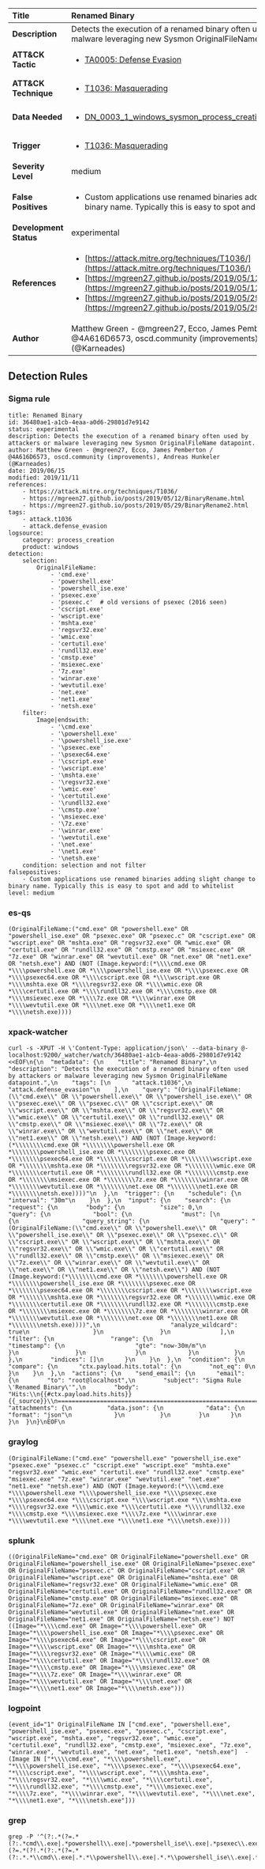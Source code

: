 | Title                    | Renamed Binary       |
|:-------------------------|:------------------|
| **Description**          | Detects the execution of a renamed binary often used by attackers or malware leveraging new Sysmon OriginalFileName datapoint. |
| **ATT&amp;CK Tactic**    |  <ul><li>[TA0005: Defense Evasion](https://attack.mitre.org/tactics/TA0005)</li></ul>  |
| **ATT&amp;CK Technique** | <ul><li>[T1036: Masquerading](https://attack.mitre.org/techniques/T1036)</li></ul>  |
| **Data Needed**          | <ul><li>[DN_0003_1_windows_sysmon_process_creation](../Data_Needed/DN_0003_1_windows_sysmon_process_creation.md)</li></ul>  |
| **Trigger**              | <ul><li>[T1036: Masquerading](../Triggers/T1036.md)</li></ul>  |
| **Severity Level**       | medium |
| **False Positives**      | <ul><li>Custom applications use renamed binaries adding slight change to binary name. Typically this is easy to spot and add to whitelist</li></ul>  |
| **Development Status**   | experimental |
| **References**           | <ul><li>[https://attack.mitre.org/techniques/T1036/](https://attack.mitre.org/techniques/T1036/)</li><li>[https://mgreen27.github.io/posts/2019/05/12/BinaryRename.html](https://mgreen27.github.io/posts/2019/05/12/BinaryRename.html)</li><li>[https://mgreen27.github.io/posts/2019/05/29/BinaryRename2.html](https://mgreen27.github.io/posts/2019/05/29/BinaryRename2.html)</li></ul>  |
| **Author**               | Matthew Green - @mgreen27, Ecco, James Pemberton / @4A616D6573, oscd.community (improvements), Andreas Hunkeler (@Karneades) |


## Detection Rules

### Sigma rule

```
title: Renamed Binary
id: 36480ae1-a1cb-4eaa-a0d6-29801d7e9142
status: experimental
description: Detects the execution of a renamed binary often used by attackers or malware leveraging new Sysmon OriginalFileName datapoint.
author: Matthew Green - @mgreen27, Ecco, James Pemberton / @4A616D6573, oscd.community (improvements), Andreas Hunkeler (@Karneades)
date: 2019/06/15
modified: 2019/11/11
references:
    - https://attack.mitre.org/techniques/T1036/
    - https://mgreen27.github.io/posts/2019/05/12/BinaryRename.html
    - https://mgreen27.github.io/posts/2019/05/29/BinaryRename2.html
tags:
    - attack.t1036
    - attack.defense_evasion
logsource:
    category: process_creation
    product: windows
detection:
    selection:
        OriginalFileName:
            - 'cmd.exe'
            - 'powershell.exe'
            - 'powershell_ise.exe'
            - 'psexec.exe'
            - 'psexec.c'  # old versions of psexec (2016 seen)
            - 'cscript.exe'
            - 'wscript.exe'
            - 'mshta.exe'
            - 'regsvr32.exe'
            - 'wmic.exe'
            - 'certutil.exe'
            - 'rundll32.exe'
            - 'cmstp.exe'
            - 'msiexec.exe'
            - '7z.exe'
            - 'winrar.exe'
            - 'wevtutil.exe'
            - 'net.exe'
            - 'net1.exe'
            - 'netsh.exe'
    filter:
        Image|endswith:
            - '\cmd.exe'
            - '\powershell.exe'
            - '\powershell_ise.exe'
            - '\psexec.exe'
            - '\psexec64.exe'
            - '\cscript.exe'
            - '\wscript.exe'
            - '\mshta.exe'
            - '\regsvr32.exe'
            - '\wmic.exe'
            - '\certutil.exe'
            - '\rundll32.exe'
            - '\cmstp.exe'
            - '\msiexec.exe'
            - '\7z.exe'
            - '\winrar.exe'
            - '\wevtutil.exe'
            - '\net.exe'
            - '\net1.exe'
            - '\netsh.exe'
    condition: selection and not filter
falsepositives:
    - Custom applications use renamed binaries adding slight change to binary name. Typically this is easy to spot and add to whitelist
level: medium

```





### es-qs
    
```
(OriginalFileName:("cmd.exe" OR "powershell.exe" OR "powershell_ise.exe" OR "psexec.exe" OR "psexec.c" OR "cscript.exe" OR "wscript.exe" OR "mshta.exe" OR "regsvr32.exe" OR "wmic.exe" OR "certutil.exe" OR "rundll32.exe" OR "cmstp.exe" OR "msiexec.exe" OR "7z.exe" OR "winrar.exe" OR "wevtutil.exe" OR "net.exe" OR "net1.exe" OR "netsh.exe") AND (NOT (Image.keyword:(*\\\\cmd.exe OR *\\\\powershell.exe OR *\\\\powershell_ise.exe OR *\\\\psexec.exe OR *\\\\psexec64.exe OR *\\\\cscript.exe OR *\\\\wscript.exe OR *\\\\mshta.exe OR *\\\\regsvr32.exe OR *\\\\wmic.exe OR *\\\\certutil.exe OR *\\\\rundll32.exe OR *\\\\cmstp.exe OR *\\\\msiexec.exe OR *\\\\7z.exe OR *\\\\winrar.exe OR *\\\\wevtutil.exe OR *\\\\net.exe OR *\\\\net1.exe OR *\\\\netsh.exe))))
```


### xpack-watcher
    
```
curl -s -XPUT -H \'Content-Type: application/json\' --data-binary @- localhost:9200/_watcher/watch/36480ae1-a1cb-4eaa-a0d6-29801d7e9142 <<EOF\n{\n  "metadata": {\n    "title": "Renamed Binary",\n    "description": "Detects the execution of a renamed binary often used by attackers or malware leveraging new Sysmon OriginalFileName datapoint.",\n    "tags": [\n      "attack.t1036",\n      "attack.defense_evasion"\n    ],\n    "query": "(OriginalFileName:(\\"cmd.exe\\" OR \\"powershell.exe\\" OR \\"powershell_ise.exe\\" OR \\"psexec.exe\\" OR \\"psexec.c\\" OR \\"cscript.exe\\" OR \\"wscript.exe\\" OR \\"mshta.exe\\" OR \\"regsvr32.exe\\" OR \\"wmic.exe\\" OR \\"certutil.exe\\" OR \\"rundll32.exe\\" OR \\"cmstp.exe\\" OR \\"msiexec.exe\\" OR \\"7z.exe\\" OR \\"winrar.exe\\" OR \\"wevtutil.exe\\" OR \\"net.exe\\" OR \\"net1.exe\\" OR \\"netsh.exe\\") AND (NOT (Image.keyword:(*\\\\\\\\cmd.exe OR *\\\\\\\\powershell.exe OR *\\\\\\\\powershell_ise.exe OR *\\\\\\\\psexec.exe OR *\\\\\\\\psexec64.exe OR *\\\\\\\\cscript.exe OR *\\\\\\\\wscript.exe OR *\\\\\\\\mshta.exe OR *\\\\\\\\regsvr32.exe OR *\\\\\\\\wmic.exe OR *\\\\\\\\certutil.exe OR *\\\\\\\\rundll32.exe OR *\\\\\\\\cmstp.exe OR *\\\\\\\\msiexec.exe OR *\\\\\\\\7z.exe OR *\\\\\\\\winrar.exe OR *\\\\\\\\wevtutil.exe OR *\\\\\\\\net.exe OR *\\\\\\\\net1.exe OR *\\\\\\\\netsh.exe))))"\n  },\n  "trigger": {\n    "schedule": {\n      "interval": "30m"\n    }\n  },\n  "input": {\n    "search": {\n      "request": {\n        "body": {\n          "size": 0,\n          "query": {\n            "bool": {\n              "must": [\n                {\n                  "query_string": {\n                    "query": "(OriginalFileName:(\\"cmd.exe\\" OR \\"powershell.exe\\" OR \\"powershell_ise.exe\\" OR \\"psexec.exe\\" OR \\"psexec.c\\" OR \\"cscript.exe\\" OR \\"wscript.exe\\" OR \\"mshta.exe\\" OR \\"regsvr32.exe\\" OR \\"wmic.exe\\" OR \\"certutil.exe\\" OR \\"rundll32.exe\\" OR \\"cmstp.exe\\" OR \\"msiexec.exe\\" OR \\"7z.exe\\" OR \\"winrar.exe\\" OR \\"wevtutil.exe\\" OR \\"net.exe\\" OR \\"net1.exe\\" OR \\"netsh.exe\\") AND (NOT (Image.keyword:(*\\\\\\\\cmd.exe OR *\\\\\\\\powershell.exe OR *\\\\\\\\powershell_ise.exe OR *\\\\\\\\psexec.exe OR *\\\\\\\\psexec64.exe OR *\\\\\\\\cscript.exe OR *\\\\\\\\wscript.exe OR *\\\\\\\\mshta.exe OR *\\\\\\\\regsvr32.exe OR *\\\\\\\\wmic.exe OR *\\\\\\\\certutil.exe OR *\\\\\\\\rundll32.exe OR *\\\\\\\\cmstp.exe OR *\\\\\\\\msiexec.exe OR *\\\\\\\\7z.exe OR *\\\\\\\\winrar.exe OR *\\\\\\\\wevtutil.exe OR *\\\\\\\\net.exe OR *\\\\\\\\net1.exe OR *\\\\\\\\netsh.exe))))",\n                    "analyze_wildcard": true\n                  }\n                }\n              ],\n              "filter": {\n                "range": {\n                  "timestamp": {\n                    "gte": "now-30m/m"\n                  }\n                }\n              }\n            }\n          }\n        },\n        "indices": []\n      }\n    }\n  },\n  "condition": {\n    "compare": {\n      "ctx.payload.hits.total": {\n        "not_eq": 0\n      }\n    }\n  },\n  "actions": {\n    "send_email": {\n      "email": {\n        "to": "root@localhost",\n        "subject": "Sigma Rule \'Renamed Binary\'",\n        "body": "Hits:\\n{{#ctx.payload.hits.hits}}{{_source}}\\n================================================================================\\n{{/ctx.payload.hits.hits}}",\n        "attachments": {\n          "data.json": {\n            "data": {\n              "format": "json"\n            }\n          }\n        }\n      }\n    }\n  }\n}\nEOF\n
```


### graylog
    
```
(OriginalFileName:("cmd.exe" "powershell.exe" "powershell_ise.exe" "psexec.exe" "psexec.c" "cscript.exe" "wscript.exe" "mshta.exe" "regsvr32.exe" "wmic.exe" "certutil.exe" "rundll32.exe" "cmstp.exe" "msiexec.exe" "7z.exe" "winrar.exe" "wevtutil.exe" "net.exe" "net1.exe" "netsh.exe") AND (NOT (Image.keyword:(*\\\\cmd.exe *\\\\powershell.exe *\\\\powershell_ise.exe *\\\\psexec.exe *\\\\psexec64.exe *\\\\cscript.exe *\\\\wscript.exe *\\\\mshta.exe *\\\\regsvr32.exe *\\\\wmic.exe *\\\\certutil.exe *\\\\rundll32.exe *\\\\cmstp.exe *\\\\msiexec.exe *\\\\7z.exe *\\\\winrar.exe *\\\\wevtutil.exe *\\\\net.exe *\\\\net1.exe *\\\\netsh.exe))))
```


### splunk
    
```
((OriginalFileName="cmd.exe" OR OriginalFileName="powershell.exe" OR OriginalFileName="powershell_ise.exe" OR OriginalFileName="psexec.exe" OR OriginalFileName="psexec.c" OR OriginalFileName="cscript.exe" OR OriginalFileName="wscript.exe" OR OriginalFileName="mshta.exe" OR OriginalFileName="regsvr32.exe" OR OriginalFileName="wmic.exe" OR OriginalFileName="certutil.exe" OR OriginalFileName="rundll32.exe" OR OriginalFileName="cmstp.exe" OR OriginalFileName="msiexec.exe" OR OriginalFileName="7z.exe" OR OriginalFileName="winrar.exe" OR OriginalFileName="wevtutil.exe" OR OriginalFileName="net.exe" OR OriginalFileName="net1.exe" OR OriginalFileName="netsh.exe") NOT ((Image="*\\\\cmd.exe" OR Image="*\\\\powershell.exe" OR Image="*\\\\powershell_ise.exe" OR Image="*\\\\psexec.exe" OR Image="*\\\\psexec64.exe" OR Image="*\\\\cscript.exe" OR Image="*\\\\wscript.exe" OR Image="*\\\\mshta.exe" OR Image="*\\\\regsvr32.exe" OR Image="*\\\\wmic.exe" OR Image="*\\\\certutil.exe" OR Image="*\\\\rundll32.exe" OR Image="*\\\\cmstp.exe" OR Image="*\\\\msiexec.exe" OR Image="*\\\\7z.exe" OR Image="*\\\\winrar.exe" OR Image="*\\\\wevtutil.exe" OR Image="*\\\\net.exe" OR Image="*\\\\net1.exe" OR Image="*\\\\netsh.exe")))
```


### logpoint
    
```
(event_id="1" OriginalFileName IN ["cmd.exe", "powershell.exe", "powershell_ise.exe", "psexec.exe", "psexec.c", "cscript.exe", "wscript.exe", "mshta.exe", "regsvr32.exe", "wmic.exe", "certutil.exe", "rundll32.exe", "cmstp.exe", "msiexec.exe", "7z.exe", "winrar.exe", "wevtutil.exe", "net.exe", "net1.exe", "netsh.exe"]  -(Image IN ["*\\\\cmd.exe", "*\\\\powershell.exe", "*\\\\powershell_ise.exe", "*\\\\psexec.exe", "*\\\\psexec64.exe", "*\\\\cscript.exe", "*\\\\wscript.exe", "*\\\\mshta.exe", "*\\\\regsvr32.exe", "*\\\\wmic.exe", "*\\\\certutil.exe", "*\\\\rundll32.exe", "*\\\\cmstp.exe", "*\\\\msiexec.exe", "*\\\\7z.exe", "*\\\\winrar.exe", "*\\\\wevtutil.exe", "*\\\\net.exe", "*\\\\net1.exe", "*\\\\netsh.exe"]))
```


### grep
    
```
grep -P '^(?:.*(?=.*(?:.*cmd\\.exe|.*powershell\\.exe|.*powershell_ise\\.exe|.*psexec\\.exe|.*psexec\\.c|.*cscript\\.exe|.*wscript\\.exe|.*mshta\\.exe|.*regsvr32\\.exe|.*wmic\\.exe|.*certutil\\.exe|.*rundll32\\.exe|.*cmstp\\.exe|.*msiexec\\.exe|.*7z\\.exe|.*winrar\\.exe|.*wevtutil\\.exe|.*net\\.exe|.*net1\\.exe|.*netsh\\.exe))(?=.*(?!.*(?:.*(?=.*(?:.*.*\\cmd\\.exe|.*.*\\powershell\\.exe|.*.*\\powershell_ise\\.exe|.*.*\\psexec\\.exe|.*.*\\psexec64\\.exe|.*.*\\cscript\\.exe|.*.*\\wscript\\.exe|.*.*\\mshta\\.exe|.*.*\\regsvr32\\.exe|.*.*\\wmic\\.exe|.*.*\\certutil\\.exe|.*.*\\rundll32\\.exe|.*.*\\cmstp\\.exe|.*.*\\msiexec\\.exe|.*.*\\7z\\.exe|.*.*\\winrar\\.exe|.*.*\\wevtutil\\.exe|.*.*\\net\\.exe|.*.*\\net1\\.exe|.*.*\\netsh\\.exe))))))'
```



